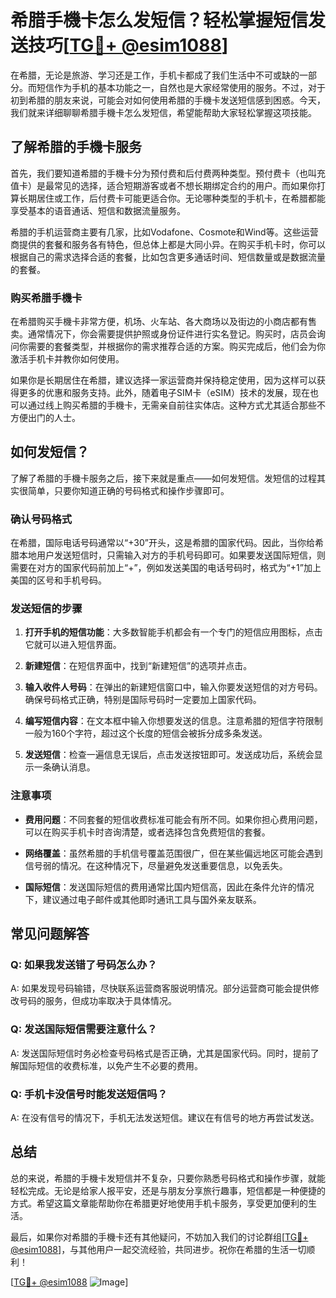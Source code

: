 # 希腊手機卡怎么发短信？轻松掌握短信发送技巧[[TG💪+ @esim1088](https://t.me/s/esim1088)]

在希腊，无论是旅游、学习还是工作，手机卡都成了我们生活中不可或缺的一部分。而短信作为手机的基本功能之一，自然也是大家经常使用的服务。不过，对于初到希腊的朋友来说，可能会对如何使用希腊的手機卡发送短信感到困惑。今天，我们就来详细聊聊希腊手機卡怎么发短信，希望能帮助大家轻松掌握这项技能。

## 了解希腊的手機卡服务

首先，我们要知道希腊的手機卡分为预付费和后付费两种类型。预付费卡（也叫充值卡）是最常见的选择，适合短期游客或者不想长期绑定合约的用户。而如果你打算长期居住或工作，后付费卡可能更适合你。无论哪种类型的手机卡，在希腊都能享受基本的语音通话、短信和数据流量服务。

希腊的手机运营商主要有几家，比如Vodafone、Cosmote和Wind等。这些运营商提供的套餐和服务各有特色，但总体上都是大同小异。在购买手机卡时，你可以根据自己的需求选择合适的套餐，比如包含更多通话时间、短信数量或是数据流量的套餐。

### 购买希腊手機卡

在希腊购买手機卡非常方便，机场、火车站、各大商场以及街边的小商店都有售卖。通常情况下，你会需要提供护照或身份证件进行实名登记。购买时，店员会询问你需要的套餐类型，并根据你的需求推荐合适的方案。购买完成后，他们会为你激活手机卡并教你如何使用。

如果你是长期居住在希腊，建议选择一家运营商并保持稳定使用，因为这样可以获得更多的优惠和服务支持。此外，随着电子SIM卡（eSIM）技术的发展，现在也可以通过线上购买希腊的手機卡，无需亲自前往实体店。这种方式尤其适合那些不方便出门的人士。

## 如何发短信？

了解了希腊的手機卡服务之后，接下来就是重点——如何发短信。发短信的过程其实很简单，只要你知道正确的号码格式和操作步骤即可。

### 确认号码格式

在希腊，国际电话号码通常以“+30”开头，这是希腊的国家代码。因此，当你给希腊本地用户发送短信时，只需输入对方的手机号码即可。如果要发送国际短信，则需要在对方的国家代码前加上“+”，例如发送美国的电话号码时，格式为“+1”加上美国的区号和手机号码。

### 发送短信的步骤

1. **打开手机的短信功能**：大多数智能手机都会有一个专门的短信应用图标，点击它就可以进入短信界面。
   
2. **新建短信**：在短信界面中，找到“新建短信”的选项并点击。

3. **输入收件人号码**：在弹出的新建短信窗口中，输入你要发送短信的对方号码。确保号码格式正确，特别是国际号码时一定要加上国家代码。

4. **编写短信内容**：在文本框中输入你想要发送的信息。注意希腊的短信字符限制一般为160个字符，超过这个长度的短信会被拆分成多条发送。

5. **发送短信**：检查一遍信息无误后，点击发送按钮即可。发送成功后，系统会显示一条确认消息。

### 注意事项

- **费用问题**：不同套餐的短信收费标准可能会有所不同。如果你担心费用问题，可以在购买手机卡时咨询清楚，或者选择包含免费短信的套餐。
  
- **网络覆盖**：虽然希腊的手机信号覆盖范围很广，但在某些偏远地区可能会遇到信号弱的情况。在这种情况下，尽量避免发送重要信息，以免丢失。

- **国际短信**：发送国际短信的费用通常比国内短信高，因此在条件允许的情况下，建议通过电子邮件或其他即时通讯工具与国外亲友联系。

## 常见问题解答

### Q: 如果我发送错了号码怎么办？
A: 如果发现号码输错，尽快联系运营商客服说明情况。部分运营商可能会提供修改号码的服务，但成功率取决于具体情况。

### Q: 发送国际短信需要注意什么？
A: 发送国际短信时务必检查号码格式是否正确，尤其是国家代码。同时，提前了解国际短信的收费标准，以免产生不必要的费用。

### Q: 手机卡没信号时能发送短信吗？
A: 在没有信号的情况下，手机无法发送短信。建议在有信号的地方再尝试发送。

## 总结

总的来说，希腊的手機卡发短信并不复杂，只要你熟悉号码格式和操作步骤，就能轻松完成。无论是给家人报平安，还是与朋友分享旅行趣事，短信都是一种便捷的方式。希望这篇文章能帮助你在希腊更好地使用手机卡服务，享受更加便利的生活。

最后，如果你对希腊的手機卡还有其他疑问，不妨加入我们的讨论群组[[TG💪+ @esim1088](https://t.me/s/esim1088)]，与其他用户一起交流经验，共同进步。祝你在希腊的生活一切顺利！

[[TG💪+ @esim1088](https://t.me/s/esim1088) ![Image](https://i.postimg.cc/4NQfJmqS/Snipaste-2025-05-13-00-14-12.png)]